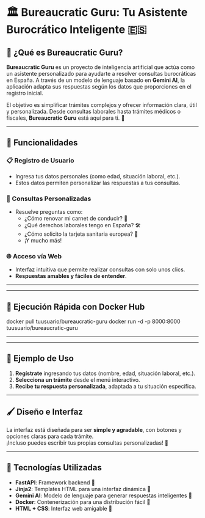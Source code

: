 # 🏛️ Bureaucratic Guru: Tu Asistente Burocrático Inteligente 🇪🇸

## 🤔 ¿Qué es Bureaucratic Guru?

**Bureaucratic Guru** es un proyecto de inteligencia artificial que actúa como un asistente personalizado para ayudarte a resolver consultas burocráticas en España. A través de un modelo de lenguaje basado en **Gemini AI**, la aplicación adapta sus respuestas según los datos que proporciones en el registro inicial.

El objetivo es simplificar trámites complejos y ofrecer información clara, útil y personalizada. Desde consultas laborales hasta trámites médicos o fiscales, **Bureaucratic Guru** está aquí para ti. 🌟

---

## 🚀 Funcionalidades

### 📋 Registro de Usuario
- Ingresa tus datos personales (como edad, situación laboral, etc.).
- Estos datos permiten personalizar las respuestas a tus consultas.

### 💬 Consultas Personalizadas
- Resuelve preguntas como:
  - ¿Cómo renovar mi carnet de conducir? 🚗
  - ¿Qué derechos laborales tengo en España? 🛠️
  - ¿Cómo solicito la tarjeta sanitaria europea? 🏥
  - ¡Y mucho más!

### 🌐 Acceso vía Web
- Interfaz intuitiva que permite realizar consultas con solo unos clics.
- **Respuestas amables y fáciles de entender**.
  
---
---

## 🐳 Ejecución Rápida con Docker Hub
docker pull tuusuario/bureaucratic-guru
docker run -d -p 8000:8000 tuusuario/bureaucratic-guru

---
---

## 🌟 Ejemplo de Uso
1. **Regístrate** ingresando tus datos (nombre, edad, situación laboral, etc.).
2. **Selecciona un trámite** desde el menú interactivo.
3. **Recibe tu respuesta personalizada**, adaptada a tu situación específica.

---

## 🖌️ Diseño e Interfaz
La interfaz está diseñada para ser **simple y agradable**, con botones y opciones claras para cada trámite.  
¡Incluso puedes escribir tus propias consultas personalizadas! 📝

---

## 🧰 Tecnologías Utilizadas
- **FastAPI**: Framework backend 🚀  
- **Jinja2**: Templates HTML para una interfaz dinámica 📄  
- **Gemini AI**: Modelo de lenguaje para generar respuestas inteligentes 🤖  
- **Docker**: Contenerización para una distribución fácil 🐳  
- **HTML + CSS**: Interfaz web amigable 🎨

